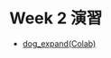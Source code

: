   # Week 2 演習

  - [dog_expand(Colab)](https://colab.research.google.com/drive/1Jy8Q1sOtmM-yrhyMJbaOnlSyxHc3YxzL?usp=sharing)

